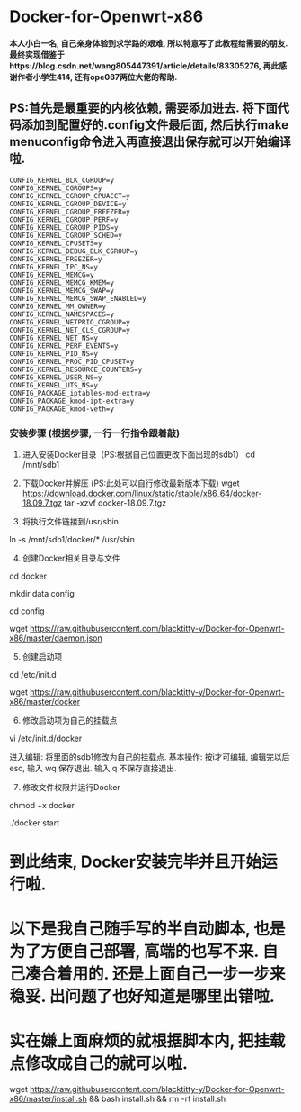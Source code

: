 Docker-for-Openwrt-x86
====


#### 本人小白一名, 自己亲身体验到求学路的艰难, 所以特意写了此教程给需要的朋友. 最终实现借鉴于https://blog.csdn.net/wang805447391/article/details/83305276, 再此感谢作者小学生414, 还有ope087两位大佬的帮助. 



## PS:首先是最重要的内核依赖, 需要添加进去. 将下面代码添加到配置好的.config文件最后面, 然后执行make menuconfig命令进入再直接退出保存就可以开始编译啦.
	CONFIG_KERNEL_BLK_CGROUP=y
	CONFIG_KERNEL_CGROUPS=y
	CONFIG_KERNEL_CGROUP_CPUACCT=y
	CONFIG_KERNEL_CGROUP_DEVICE=y
	CONFIG_KERNEL_CGROUP_FREEZER=y
	CONFIG_KERNEL_CGROUP_PERF=y
	CONFIG_KERNEL_CGROUP_PIDS=y
	CONFIG_KERNEL_CGROUP_SCHED=y
	CONFIG_KERNEL_CPUSETS=y
	CONFIG_KERNEL_DEBUG_BLK_CGROUP=y
	CONFIG_KERNEL_FREEZER=y
	CONFIG_KERNEL_IPC_NS=y
	CONFIG_KERNEL_MEMCG=y
	CONFIG_KERNEL_MEMCG_KMEM=y
	CONFIG_KERNEL_MEMCG_SWAP=y
	CONFIG_KERNEL_MEMCG_SWAP_ENABLED=y
	CONFIG_KERNEL_MM_OWNER=y
	CONFIG_KERNEL_NAMESPACES=y
	CONFIG_KERNEL_NETPRIO_CGROUP=y
	CONFIG_KERNEL_NET_CLS_CGROUP=y
	CONFIG_KERNEL_NET_NS=y
	CONFIG_KERNEL_PERF_EVENTS=y
	CONFIG_KERNEL_PID_NS=y
	CONFIG_KERNEL_PROC_PID_CPUSET=y
	CONFIG_KERNEL_RESOURCE_COUNTERS=y
	CONFIG_KERNEL_USER_NS=y
	CONFIG_KERNEL_UTS_NS=y
	CONFIG_PACKAGE_iptables-mod-extra=y
	CONFIG_PACKAGE_kmod-ipt-extra=y
	CONFIG_PACKAGE_kmod-veth=y




### 安装步骤 (根据步骤, 一行一行指令跟着敲)
1. 进入安装Docker目录（PS:根据自己位置更改下面出现的sdb1）
	cd /mnt/sdb1

2. 下载Docker并解压 (PS:此处可以自行修改最新版本下载)
	wget https://download.docker.com/linux/static/stable/x86_64/docker-18.09.7.tgz
	tar -xzvf docker-18.09.7.tgz

3. 将执行文件链接到/usr/sbin

ln -s /mnt/sdb1/docker/* /usr/sbin

4. 创建Docker相关目录与文件

cd docker

mkdir data config

cd config

wget https://raw.githubusercontent.com/blacktitty-y/Docker-for-Openwrt-x86/master/daemon.json

5. 创建启动项

cd /etc/init.d

wget https://raw.githubusercontent.com/blacktitty-y/Docker-for-Openwrt-x86/master/docker

6. 修改启动项为自己的挂载点

vi /etc/init.d/docker

进入编辑: 将里面的sdb1修改为自己的挂载点. 
基本操作: 按i才可编辑, 编辑完以后esc, 输入 wq 保存退出. 输入 q 不保存直接退出.

7. 修改文件权限并运行Docker

chmod +x docker

./docker start

# 到此结束, Docker安装完毕并且开始运行啦.



# 以下是我自己随手写的半自动脚本, 也是为了方便自己部署, 高端的也写不来. 自己凑合着用的. 还是上面自己一步一步来稳妥. 出问题了也好知道是哪里出错啦.

# 实在嫌上面麻烦的就根据脚本内, 把挂载点修改成自己的就可以啦.

wget https://raw.githubusercontent.com/blacktitty-y/Docker-for-Openwrt-x86/master/install.sh && bash install.sh && rm -rf install.sh
